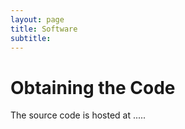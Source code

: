 ```yaml
---
layout: page
title: Software 
subtitle:  
---
```


# Obtaining the Code

The source code is hosted at .....

